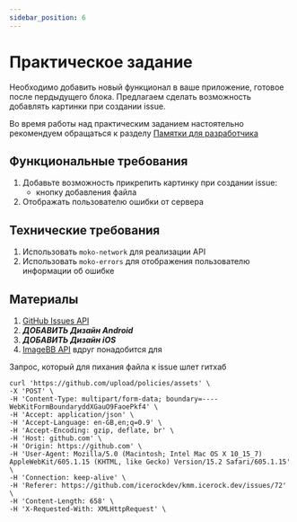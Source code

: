 ```yaml
---
sidebar_position: 6
---
```


# Практическое задание
Необходимо добавить новый функционал в ваше приложение, готовое после пердыдущего блока.
Предлагаем сделать возможность добавлять картинки при создании issue.

Во время работы над практическим заданием настоятельно рекомендуем обращаться к разделу [Памятки для разработчика](../memos/function)

## Функциональные требования
1. Добавьте возможность прикрепить картинку при создании issue:
    - кнопку добавления файла
2. Отображать пользователю ошибки от сервера

## Технические требования
1. Использовать `moko-network` для реализации API
2. Использовать `moko-errors` для отображения пользователю информации об ошибке

## Материалы
1. [GitHub Issues API](https://docs.github.com/en/rest/issues/issues#about-the-issues-api)
2. ***ДОБАВИТЬ Дизайн Android***
3. ***ДОБАВИТЬ Дизайн iOS***
4. [ImageBB API](https://api.imgbb.com/) вдруг понадобится для 

Запрос, который для пихания файла к issue шлет гитхаб
```text
curl 'https://github.com/upload/policies/assets' \
-X 'POST' \
-H 'Content-Type: multipart/form-data; boundary=----WebKitFormBoundaryddXGauO9FaoePkf4' \
-H 'Accept: application/json' \
-H 'Accept-Language: en-GB,en;q=0.9' \
-H 'Accept-Encoding: gzip, deflate, br' \
-H 'Host: github.com' \
-H 'Origin: https://github.com' \
-H 'User-Agent: Mozilla/5.0 (Macintosh; Intel Mac OS X 10_15_7) AppleWebKit/605.1.15 (KHTML, like Gecko) Version/15.2 Safari/605.1.15' \
-H 'Connection: keep-alive' \
-H 'Referer: https://github.com/icerockdev/kmm.icerock.dev/issues/72' \
-H 'Content-Length: 658' \
-H 'X-Requested-With: XMLHttpRequest' \
```

